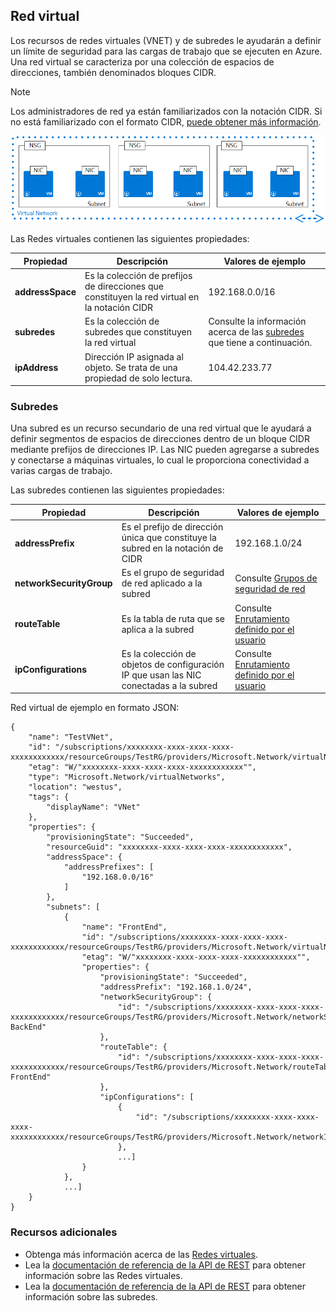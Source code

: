 ## Red virtual
Los recursos de redes virtuales (VNET) y de subredes le ayudarán a definir un límite de seguridad para las cargas de trabajo que se ejecuten en Azure. Una red virtual se caracteriza por una colección de espacios de direcciones, también denominados bloques CIDR.

> [!NOTE]
> Los administradores de red ya están familiarizados con la notación CIDR. Si no está familiarizado con el formato CIDR, [puede obtener más información](http://whatismyipaddress.com/cidr).
> 
> 

![Redes virtuales con varias subredes](./media/resource-groups-networking/Figure4.png)

Las Redes virtuales contienen las siguientes propiedades:

| Propiedad | Descripción | Valores de ejemplo |
| --- | --- | --- |
| **addressSpace** |Es la colección de prefijos de direcciones que constituyen la red virtual en la notación CIDR |192\.168.0.0/16 |
| **subredes** |Es la colección de subredes que constituyen la red virtual |Consulte la información acerca de las [subredes](#Subnets) que tiene a continuación. |
| **ipAddress** |Dirección IP asignada al objeto. Se trata de una propiedad de solo lectura. |104\.42.233.77 |

### Subredes
Una subred es un recurso secundario de una red virtual que le ayudará a definir segmentos de espacios de direcciones dentro de un bloque CIDR mediante prefijos de direcciones IP. Las NIC pueden agregarse a subredes y conectarse a máquinas virtuales, lo cual le proporciona conectividad a varias cargas de trabajo.

Las subredes contienen las siguientes propiedades:

| Propiedad | Descripción | Valores de ejemplo |
| --- | --- | --- |
| **addressPrefix** |Es el prefijo de dirección única que constituye la subred en la notación de CIDR |192\.168.1.0/24 |
| **networkSecurityGroup** |Es el grupo de seguridad de red aplicado a la subred |Consulte [Grupos de seguridad de red](#Network-Security-Group) |
| **routeTable** |Es la tabla de ruta que se aplica a la subred |Consulte [Enrutamiento definido por el usuario](#Route-table) |
| **ipConfigurations** |Es la colección de objetos de configuración IP que usan las NIC conectadas a la subred |Consulte [Enrutamiento definido por el usuario](#Route-table) |

Red virtual de ejemplo en formato JSON:

    {
        "name": "TestVNet",
        "id": "/subscriptions/xxxxxxxx-xxxx-xxxx-xxxx-xxxxxxxxxxxx/resourceGroups/TestRG/providers/Microsoft.Network/virtualNetworks/TestVNet",
        "etag": "W/"xxxxxxxx-xxxx-xxxx-xxxx-xxxxxxxxxxxx"",
        "type": "Microsoft.Network/virtualNetworks",
        "location": "westus",
        "tags": {
            "displayName": "VNet"
        },
        "properties": {
            "provisioningState": "Succeeded",
            "resourceGuid": "xxxxxxxx-xxxx-xxxx-xxxx-xxxxxxxxxxxx",
            "addressSpace": {
                "addressPrefixes": [
                    "192.168.0.0/16"
                ]
            },
            "subnets": [
                {
                    "name": "FrontEnd",
                    "id": "/subscriptions/xxxxxxxx-xxxx-xxxx-xxxx-xxxxxxxxxxxx/resourceGroups/TestRG/providers/Microsoft.Network/virtualNetworks/TestVNet/subnets/FrontEnd",
                    "etag": "W/"xxxxxxxx-xxxx-xxxx-xxxx-xxxxxxxxxxxx"",
                    "properties": {
                        "provisioningState": "Succeeded",
                        "addressPrefix": "192.168.1.0/24",
                        "networkSecurityGroup": {
                            "id": "/subscriptions/xxxxxxxx-xxxx-xxxx-xxxx-xxxxxxxxxxxx/resourceGroups/TestRG/providers/Microsoft.Network/networkSecurityGroups/NSG-BackEnd"
                        },
                        "routeTable": {
                            "id": "/subscriptions/xxxxxxxx-xxxx-xxxx-xxxx-xxxxxxxxxxxx/resourceGroups/TestRG/providers/Microsoft.Network/routeTables/UDR-FrontEnd"
                        },
                        "ipConfigurations": [
                            {
                                "id": "/subscriptions/xxxxxxxx-xxxx-xxxx-xxxx-xxxxxxxxxxxx/resourceGroups/TestRG/providers/Microsoft.Network/networkInterfaces/NICWEB1/ipConfigurations/ipconfig1"
                            },
                            ...]
                    }
                },
                ...]
        }
    }

### Recursos adicionales
* Obtenga más información acerca de las [Redes virtuales](../articles/virtual-network/virtual-networks-overview.md).
* Lea la [documentación de referencia de la API de REST](https://msdn.microsoft.com/library/azure/mt163650.aspx) para obtener información sobre las Redes virtuales.
* Lea la [documentación de referencia de la API de REST](https://msdn.microsoft.com/library/azure/mt163618.aspx) para obtener información sobre las subredes.

<!---HONumber=AcomDC_0323_2016-->